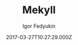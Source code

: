 ---
title: Mekyll
github: https://github.com/ifedyukin/Mekyll
demo: https://ifedyukin.github.io/Mekyll
author: Igor Fedyukin
ssg:
  - Jekyll
cms:
  - Markdown
date: 2017-03-27T10:27:29.000Z
description: Medium style theme for Jekyll
draft: true
publish_date: '2017-03-27T10:27:29Z'
update_date: '2018-10-02T16:15:11Z'
github_star: 17
github_fork: 25
---